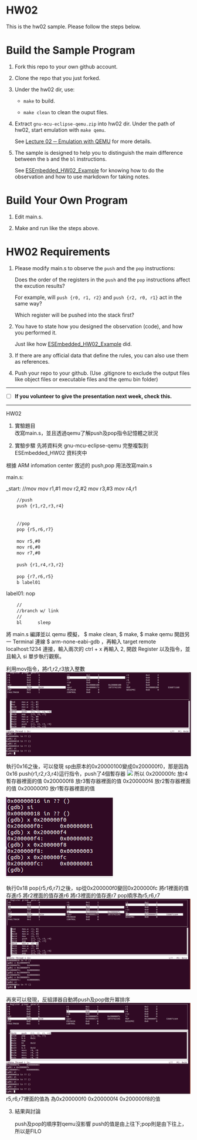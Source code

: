 HW02
===
This is the hw02 sample. Please follow the steps below.

# Build the Sample Program

1. Fork this repo to your own github account.

2. Clone the repo that you just forked.

3. Under the hw02 dir, use:

	* `make` to build.

	* `make clean` to clean the ouput files.

4. Extract `gnu-mcu-eclipse-qemu.zip` into hw02 dir. Under the path of hw02, start emulation with `make qemu`.

	See [Lecture 02 ─ Emulation with QEMU] for more details.

5. The sample is designed to help you to distinguish the main difference between the `b` and the `bl` instructions.  

	See [ESEmbedded_HW02_Example] for knowing how to do the observation and how to use markdown for taking notes.

# Build Your Own Program

1. Edit main.s.

2. Make and run like the steps above.

# HW02 Requirements

1. Please modify main.s to observe the `push` and the `pop` instructions:  

	Does the order of the registers in the `push` and the `pop` instructions affect the excution results?  

	For example, will `push {r0, r1, r2}` and `push {r2, r0, r1}` act in the same way?  

	Which register will be pushed into the stack first?

2. You have to state how you designed the observation (code), and how you performed it.  

	Just like how [ESEmbedded_HW02_Example] did.

3. If there are any official data that define the rules, you can also use them as references.

4. Push your repo to your github. (Use .gitignore to exclude the output files like object files or executable files and the qemu bin folder)

[Lecture 02 ─ Emulation with QEMU]: http://www.nc.es.ncku.edu.tw/course/embedded/02/#Emulation-with-QEMU
[ESEmbedded_HW02_Example]: https://github.com/vwxyzjimmy/ESEmbedded_HW02_Example

--------------------

- [ ] **If you volunteer to give the presentation next week, check this.**

--------------------

HW02 
1. 實驗題目   
改寫main.s，並且透過qemu了解push及pop指令記憶體之狀況  

2. 實驗步驟
先將資料夾 gnu-mcu-eclipse-qemu 完整複製到 ESEmbedded_HW02 資料夾中

根據 ARM infomation center 敘述的 push,pop 用法改寫main.s


main.s:

_start:
        //mov
        mov r1,#1
        mov r2,#2
        mov r3,#3
        mov r4,r1

        //push
        push {r1,r2,r3,r4}


        //pop
        pop {r5,r6,r7}

        mov r5,#0
        mov r6,#0
        mov r7,#0

        push {r1,r4,r3,r2}

        pop {r7,r6,r5}
        b label01
label01:
        nop

        //
        //branch w/ link
        //
        bl      sleep

將 main.s 編譯並以 qemu 模擬， $ make clean, $ make, $ make qemu 開啟另一 Terminal 連線 $ arm-none-eabi-gdb ，再輸入 target remote localhost:1234 連接，輸入兩次的 ctrl + x 再輸入 2, 開啟 Register 以及指令，並且輸入 si 單步執行觀察。

利用mov指令，將r1,r2,r3放入整數
![](https://github.com/yenwei100606/ESEmbedded_HW02/blob/master/img/01.png)

執行0x16之後，可以發現 sp由原本的0x20000100變成0x200000f0，那是因為0x16 push{r1,r2,r3,r4}這行指令，push了4個暫存器
![](https://github.com/yenwei100606/ESEmbedded_HW02/blob/master/img/013png)
所以
0x200000fc 放r4暫存器裡面的值
0x200000f8 放r3暫存器裡面的值
0x200000f4 放r2暫存器裡面的值
0x200000f0 放r1暫存器裡面的值



![](https://github.com/yenwei100606/ESEmbedded_HW02/blob/master/img/04.png)

執行0x18 pop{r5,r6,r7}之後，sp從0x200000f0變回0x200000fc
將r1裡面的值存進r5
將r2裡面的值存進r6
將r3裡面的值存進r7
pop順序為r5,r6,r7
![](https://github.com/yenwei100606/ESEmbedded_HW02/blob/master/img/05.png)

再來可以發現，反組譯器自動將push及pop做升冪排序
![](https://github.com/yenwei100606/ESEmbedded_HW02/blob/master/img/06.png)
r5,r6,r7裡面的值為
為0x200000f0 0x200000f4 0x200000f8的值


3. 結果與討論

	push及pop的順序對qemu沒影響
	push的值是由上往下;pop則是由下往上，所以是FILO
